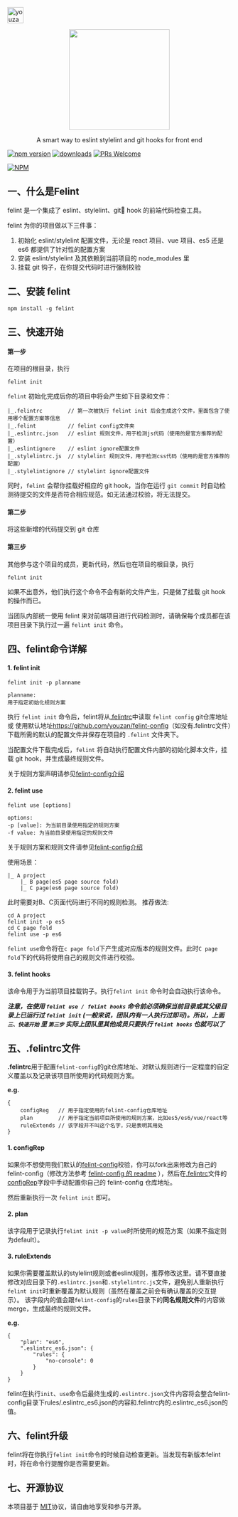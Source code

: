 <p>
<a href="https://github.com/youzan" target="_blank"><img width="36px" src="https://img.yzcdn.cn/public_files/2017/02/09/e84aa8cbbf7852688c86218c1f3bbf17.png" alt="youzan"></a>
</p>
<p align="center">
    <a href="http://youzan.github.io/felint/" target="_blank">
        <img width="226px" src="https://img.yzcdn.cn/public_files/2017/02/09/232aae6e44455f5d068b9f74b9394f64.png">
    </a>
</p>
<p align="center">A smart way to eslint stylelint and git hooks for front end</p>


[![npm version](https://img.shields.io/npm/v/felint.svg?style=flat)](https://www.npmjs.com/package/felint) [![downloads](https://img.shields.io/npm/dt/felint.svg)](https://www.npmjs.com/package/felint) [![PRs Welcome](https://img.shields.io/badge/PRs-welcome-brightgreen.svg)](CONTRIBUTING.md)

[![NPM](https://nodei.co/npm/felint.png?downloads=true&downloadRank=true)](https://nodei.co/npm/felint/)

## 一、什么是Felint
felint 是一个集成了 eslint、stylelint、git hook 的前端代码检查工具。

felint 为你的项目做以下三件事：

1. 初始化 eslint/stylelint 配置文件，无论是 react 项目、vue 项目、es5 还是 es6 都提供了针对性的配置方案
1. 安装 eslint/stylelint 及其依赖到当前项目的 node_modules 里
1. 挂载 git 钩子，在你提交代码时进行强制校验


## 二、安装 felint

```
npm install -g felint
```

## 三、快速开始

#### 第一步

在项目的根目录，执行

```
felint init
```

`felint` 初始化完成后你的项目中将会产生如下目录和文件：

```
|_.felintrc        // 第一次被执行 felint init 后会生成这个文件，里面包含了使用哪个配置方案等信息
|_.felint          // felint config文件夹
|_.eslintrc.json   // eslint 规则文件，用于检测js代码（使用的是官方推荐的配置）
|_.eslintignore    // eslint ignore配置文件
|_.stylelintrc.js  // stylelint 规则文件，用于检测css代码（使用的是官方推荐的配置）
|_.stylelintignore // stylelint ignore配置文件
```

同时，`felint` 会帮你挂载好相应的 git hook，当你在运行 `git commit` 时自动检测待提交的文件是否符合相应规范。如无法通过校验，将无法提交。

#### 第二步
将这些新增的代码提交到 git 仓库

#### 第三步
其他参与这个项目的成员，更新代码，然后也在项目的根目录，执行
```
felint init
```

如果不出意外，他们执行这个命令不会有新的文件产生，只是做了挂载 git hook 的操作而已。

当团队内部统一使用 felint 来对前端项目进行代码检测时，请确保每个成员都在该项目目录下执行过一遍 `felint init` 命令。

## 四、felint命令详解

#### 1. felint init

```
felint init -p planname

planname:
用于指定初始化规则方案
```

执行 `felint init` 命令后，felint将从[.felintrc](#customerConfig)中读取 `felint config` git仓库地址 或 使用默认地址<https://github.com/youzan/felint-config>（如没有.felintrc文件）下载所需的默认的配置文件并保存在项目的 `.felint` 文件夹下。

当配置文件下载完成后，`felint` 将自动执行配置文件内部的初始化脚本文件，挂载 git hook，并生成最终规则文件。

关于规则方案声明请参见[felint-config介绍](#felintconfig)

#### 2. felint use

```
felint use [options]

options:
-p [value]: 为当前目录使用指定的规则方案
-f value: 为当前目录使用指定的规则文件
```

关于规则方案和规则文件请参见[felint-config介绍](#felintconfig)

使用场景：

```
|_ A project
    |_ B page(es5 page source fold)
    |_ C page(es6 page source fold)
```
此时需要对B、C页面代码进行不同的规则检测。
推荐做法:

```
cd A project
felint init -p es5
cd C page fold
felint use -p es6
```

`felint use`命令将在`c page fold`下产生成对应版本的规则文件。此时`C page fold`下的代码将使用自己的规则文件进行校验。

#### 3. felint hooks

该命令用于为当前项目挂载钩子。执行`felint init` 命令时会自动执行该命令。

**_注意，在使用 `felint use / felint hooks` 命令前必须确保当前目录或其父级目录上已运行过 `felint init` (一般来说，团队内有一人执行过即可)。所以，上面 `三、快速开始` 里 `第三步` 实际上团队里其他成员只要执行 `felint hooks` 也就可以了_**

## 五、<a name="felintrc"></a>.felintrc文件

**.felintrc**用于配置`felint-config`的git仓库地址、对默认规则进行一定程度的自定义覆盖以及记录该项目所使用的代码规则方案。

**e.g.**

```
{
    configReg   // 用于指定使用的felint-config仓库地址
    plan        // 用于指定当前项目所使用的规则方案，比如es5/es6/vue/react等
    ruleExtends // 该字段并不叫这个名字，只是表明其用处
}
```
#### 1. <a name="configRep"></a>configRep

如果你不想使用我们默认的[felint-config](https://github.com/youzan/felint-config)校验，你可以fork出来修改为自己的felint-config（修改方法参考 [felint-config 的 readme](https://github.com/youzan/felint-config/blob/master/README.md) ），然后在[.felintrc](#felintrc)文件的[configRep](#configRep)字段中手动配置你自己的 felint-config 仓库地址。

然后重新执行一次 `felint init` 即可。

#### 2. plan

该字段用于记录执行`felint init -p value`时所使用的规范方案（如果不指定则为default）。

#### 3. ruleExtends

如果你需要覆盖默认的stylelint规则或者eslint规则，推荐修改这里。请不要直接修改对应目录下的`.eslintrc.json`和`.stylelintrc.js`文件，避免别人重新执行`felint init`时重新覆盖为默认规则（虽然在覆盖之前会有确认覆盖的交互提示）。
该字段内的值会跟`felint-config`的`rules`目录下的**同名规则文件**的内容做merge，生成最终的规则文件。

**e.g.**

```
{
    "plan": "es6",
    ".eslintrc_es6.json": {
        "rules": {
            "no-console": 0
        }
    }
}
```

felint在执行`init`、`use`命令后最终生成的`.eslintrc.json`文件内容将会整合felint-config目录下rules/.eslintrc_es6.json的内容和.felintrc内的.eslintrc_es6.json的值。

## 六、felint升级

felint将在你执行`felint init`命令的时候自动检查更新。当发现有新版本felint时，将在命令行提醒你是否需要更新。

## 七、开源协议
本项目基于 [MIT](https://zh.wikipedia.org/wiki/MIT%E8%A8%B1%E5%8F%AF%E8%AD%89)协议，请自由地享受和参与开源。
